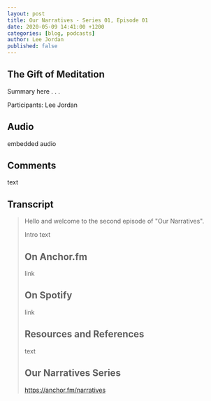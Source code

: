 ```yaml
---
layout: post
title: Our Narratives - Series 01, Episode 01
date: 2020-05-09 14:41:00 +1200
categories: [blog, podcasts]
author: Lee Jordan
published: false
---
```


<h2>The Gift of Meditation</h2>

<p>Summary here . . . </p>

<p>Participants: Lee Jordan</p>

<h2>Audio</h2>

<p>embedded audio</p>

<h2>Comments</h2>

<p>text</p>

<h2>Transcript</h2>

<blockquote cite="https://anchor.fm/narratives">

<p>Hello and welcome to the second episode of "Our Narratives".</p>

<p>Intro text</p>

<p></p>

<h2>On Anchor.fm</h2>

<p>link</p>

<h2>On Spotify</h2>

<p>link</p>

<h2>Resources and References</h2>

<p>text</p>

<h2>Our Narratives Series</h2>

<p><a href="https://anchor.fm/narratives" alt="Mental Health Podcasts" target="_blank" rel="nofollow">https://anchor.fm/narratives</a></p>
